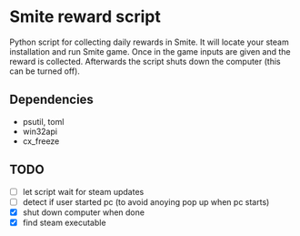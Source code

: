 # Smite reward script

Python script for collecting daily rewards in Smite. It will locate your steam installation and run Smite game. Once in the game inputs are given and the reward is collected. Afterwards the script shuts down the computer (this can be turned off).

## Dependencies

-  psutil, toml
-  win32api
-  cx_freeze

## TODO

- [ ] let script wait for steam updates
- [ ] detect if user started pc (to avoid anoying pop up when pc starts)
- [x] shut down computer when done
- [x] find steam executable
